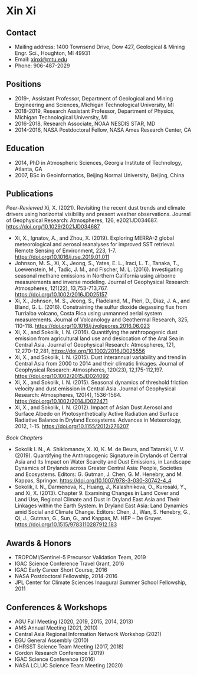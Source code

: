 # Xin Xi
## Contact
* Mailing address: 1400 Townsend Drive, Dow 427, Geological & Mining Engr. Sci., Houghton, MI 49931
* Email: xinxi@mtu.edu
* Phone: 906-487-2029

## Positions
* 2019-, Assistant Professor, Department of Geological and Mining Engineering and Sciences, Michigan Technological University, MI 
* 2018-2019, Research Assistant Professor, Department of Physics, Michigan Technological University, MI 
* 2016-2018, Research Associate, NOAA NESDIS STAR, MD 
* 2014-2016, NASA Postdoctoral Fellow, NASA Ames Research Center, CA 

## Education
* 2014, PhD in Atmospheric Sciences, Georgia Institute of Technology, Atlanta, GA 
* 2007, BSc in Geoinformatics, Beijing Normal University, Beijing, China

## Publications

*Peer-Reviewed*
 Xi, X. (2021). Revisiting the recent dust trends and climate drivers using horizontal visibility and present weather observations. Journal of Geophysical Research: Atmospheres, 126, e2021JD034687. https://doi.org/10.1029/2021JD034687
* Xi, X., Ignatov, A., and Zhou, X. (2019). Exploring MERRA-2 global meteorological and aerosol reanalyses for improved SST retrieval. Remote Sensing of Environment, 223, 1-7. https://doi.org/10.1016/j.rse.2019.01.011
* Johnson, M. S., Xi, X., Jeong, S., Yates, E. L., Iraci, L. T., Tanaka, T., Loewenstein, M., Tadic, J. M., and Fischer, M. L. (2016). Investigating seasonal methane emissions in Northern California using airborne measurements and inverse modeling. Journal of Geophysical Research: Atmospheres, 121(22), 13,753-713,767. https://doi.org/10.1002/2016JD025157
* Xi, X., Johnson, M. S., Jeong, S., Fladeland, M., Pieri, D., Diaz, J. A., and Bland, G. L. (2016). Constraining the sulfur dioxide degassing flux from Turrialba volcano, Costa Rica using unmanned aerial system measurements. Journal of Volcanology and Geothermal Research, 325, 110-118. https://doi.org/10.1016/j.jvolgeores.2016.06.023
* Xi, X., and Sokolik, I. N. (2016). Quantifying the anthropogenic dust emission from agricultural land use and desiccation of the Aral Sea in Central Asia. Journal of Geophysical Research: Atmospheres, 121, 12,270-12,281, https://doi.org/10.1002/2016JD025556
* Xi, X., and Sokolik, I. N. (2015). Dust interannual variability and trend in Central Asia from 2000 to 2014 and their climatic linkages. Journal of Geophysical Research: Atmospheres, 120(23), 12,175-112,197. https://doi.org/10.1002/2015JD024092
* Xi, X., and Sokolik, I. N. (2015). Seasonal dynamics of threshold friction velocity and dust emission in Central Asia. Journal of Geophysical Research: Atmospheres, 120(4), 1536-1564. https://doi.org/10.1002/2014JD022471
* Xi, X., and Sokolik, I. N. (2012). Impact of Asian Dust Aerosol and Surface Albedo on Photosynthetically Active Radiation and Surface Radiative Balance in Dryland Ecosystems. Advances in Meteorology, 2012, 1-15. https://doi.org/10.1155/2012/276207

*Book Chapters*
* Sokolik I. N., A. Shiklomanov, X. Xi, K. M. de Beurs, and Tatarskii, V. V. (2019). Quantifying the Anthropogenic Signature in Drylands of Central Asia and Its Impact on Water Scarcity and Dust Emissions, in Landscape Dynamics of Drylands across Greater Central Asia: People, Societies and Ecosystems. Editors: G. Gutman, J. Chen, G. M. Henebry, and M. Kappas, Springer. https://doi.org/10.1007/978-3-030-30742-4_4
* Sokolik, I. N., Darmenova, K., Huang, J., Kalashnikova, O., Kurosaki, Y., and Xi, X. (2013). Chapter 9. Examining Changes in Land Cover and Land Use, Regional Climate and Dust in Dryland East Asia and Their Linkages within the Earth System. In Dryland East Asia: Land Dynamics amid Social and Climate Change. Editors: Chen, J., Wan, S. Henebry, G., Qi, J., Gutman, G., Sun, G., and Kappas, M. HEP – De Gruyer. https://doi.org/10.1515/9783110287912.183

## Awards & Honors
* TROPOMI/Sentinel-5 Precursor Validation Team, 2019
* IGAC Science Conference Travel Grant, 2016
* IGAC Early Career Short Course, 2016
* NASA Postdoctoral Fellowship, 2014-2016
* JPL Center for Climate Sciences Inaugural Summer School Fellowship, 2011

## Conferences & Workshops
* AGU Fall Meeting (2020, 2019, 2015, 2014, 2013)
* AMS Annual Meeting (2021, 2010)
* Central Asia Regional Information Network Workshop (2021)
* EGU General Assembly (2010)
* GHRSST Science Team Meeting (2017, 2018)
* Gordon Research Conference (2019)
* IGAC Science Conference (2016)
* NASA LCLUC Science Team Meeting (2020)
